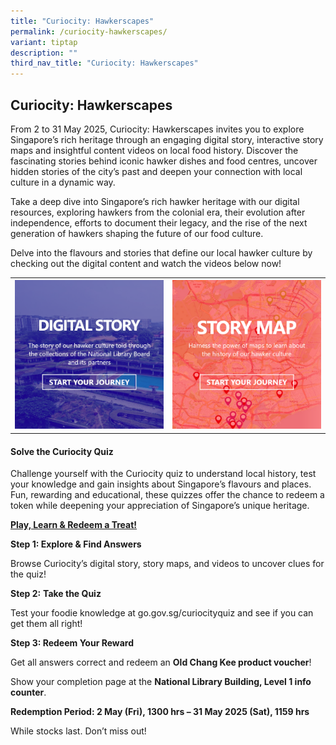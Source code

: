 ```yaml
---
title: "Curiocity: Hawkerscapes"
permalink: /curiocity-hawkerscapes/
variant: tiptap
description: ""
third_nav_title: "Curiocity: Hawkerscapes"
---
```

<h2>Curiocity: Hawkerscapes</h2>
<p>From 2 to 31 May 2025, Curiocity: Hawkerscapes invites you to explore
Singapore’s rich heritage through an engaging digital story, interactive
story maps and insightful content videos on local food history. Discover
the fascinating stories behind iconic hawker dishes and food centres, uncover
hidden stories of the city’s past and deepen your connection with local
culture in a dynamic way.</p>
<p>Take a deep dive into Singapore’s rich hawker heritage with our digital
resources, exploring hawkers from the colonial era, their evolution after
independence, efforts to document their legacy, and the rise of the next
generation of hawkers shaping the future of our food culture.</p>
<p>Delve into the flavours and stories that define our local hawker culture
by checking out the digital content and watch the videos below now!</p>
<table style="minWidth: 50px">
<colgroup>
<col>
<col>
</colgroup>
<tbody>
<tr>
<th rowspan="1" colspan="1">
<div class="isomer-image-wrapper">
<img style="width: 100%" height="auto" width="100%" alt="" src="/images/Hawkersdigital/hawkers_dg_icon_1.png">
</div>
</th>
<th rowspan="1" colspan="1">
<div class="isomer-image-wrapper">
<img style="width: 100%" height="auto" width="100%" alt="" src="/images/Hawkersdigital/hawkers_map_icon_1_2.png">
</div>
</th>
</tr>
</tbody>
</table>
<p></p>
<h4><strong>Solve the Curiocity Quiz</strong></h4>
<p>Challenge yourself with the Curiocity quiz to understand local history,
test your knowledge and gain insights about Singapore’s flavours and places.
Fun, rewarding and educational, these quizzes offer the chance to redeem
a token while deepening your appreciation of Singapore’s unique heritage.</p>
<p></p>
<p><strong><u>Play, Learn &amp; Redeem a Treat!</u></strong>
</p>
<p><strong>Step 1: Explore &amp; Find Answers</strong>
</p>
<p>Browse Curiocity’s digital story, story maps, and videos to uncover clues
for the quiz!</p>
<p><strong>Step 2:</strong>  <strong>Take the Quiz</strong>
</p>
<p>Test your foodie knowledge at <a rel="noopener noreferrer nofollow" target="_blank">go.gov.sg/curiocityquiz</a> and
see if you can get them all right!</p>
<p><strong>Step 3: Redeem Your Reward</strong>
</p>
<p>Get all answers correct and redeem an <strong>Old Chang Kee product voucher</strong>!</p>
<p>Show your completion page at the <strong>National Library Building, Level 1 info counter</strong>.</p>
<p></p>
<p><strong>Redemption Period: 2 May (Fri), 1300 hrs – 31 May 2025 (Sat), 1159 hrs</strong>
</p>
<p></p>
<p>While stocks last. Don’t miss out!</p>
<p></p>